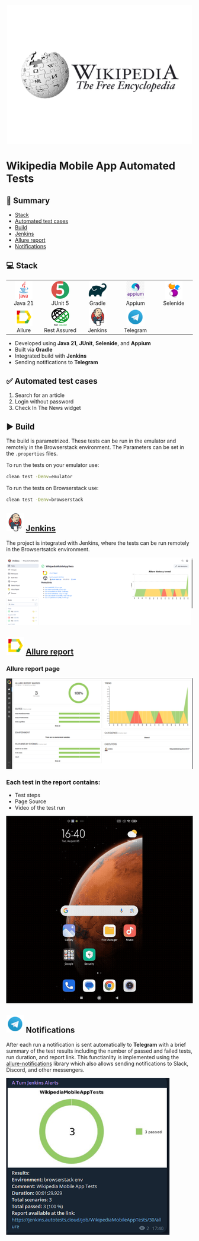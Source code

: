 <p align="center">
  <a href="https://en.wikipedia.org/wiki/Main_Page" target="_blank">
    <img src="readmemedia/wikipedia_logo.png" width="500" alt="WikipediaLogo">
  </a>
</p>

# Wikipedia Mobile App Automated Tests

## 📜 Summary
- [Stack](#-stack)
- [Automated test cases](#-automated-test-cases)
- [Build](#-build)
- [Jenkins](#-jenkins)
- [Allure report](#-allure-report)
- [Notifications](#-notifications)

  
## 💻 Stack

<div align="center">
  <table>
    <tr>
      <!-- First row -->
      <td align="center" width="110">
        <a href="https://www.java.com" target="_blank">
          <img src="readmemedia/java-original-wordmark.svg" width="48" height="48" alt="Java" />
        </a>
        <br>Java 21
      </td>
      <td align="center" width="110">
        <a href="https://junit.org/junit5/" target="_blank">
          <img src="readmemedia/junit-original.svg" width="48" height="48" alt="JUnit 5" />
        </a>
        <br>JUnit 5
      </td>
      <td align="center" width="110">
        <a href="https://gradle.org/" target="_blank">
          <img src="readmemedia/gradle-original.svg" width="48" height="48" alt="Gradle" />
        </a>
        <br>Gradle
      </td>
      <td align="center" width="110">
        <a href="https://appium.io" target="_blank">
          <img src="readmemedia/appium-logo.png" width="48" height="48" alt="Appium" />
        </a>
        <br>Appium
      </td>
      <td align="center" width="110">
        <a href="https://selenide.org/" target="_blank">
          <img src="readmemedia/Selenide.svg" width="48" height="48" alt="Selenide" />
        </a>
        <br>Selenide
      </td>
    </tr>
    <tr>
      <!-- Second row -->
      </td>
      <td align="center" width="110">
        <a href="https://docs.qameta.io/allure/" target="_blank">
          <img src="readmemedia/Allure.svg" width="48" height="48" alt="Allure" />
        </a>
        <br>Allure
      </td>
    <td align="center" width="110">
        <a href="https://rest-assured.io/" target="_blank">
          <img src="readmemedia/RestAssuredLogo.png" width="48" height="48" alt="Rest Assured" />
        </a>
        <br>Rest Assured
      </td>
      <td align="center" width="110">
        <a href="https://www.jenkins.io/" target="_blank">
          <img src="readmemedia/jenkins-original.svg" width="48" height="48" alt="Jenkins" />
        </a>
        <br>Jenkins
      <td align="center" width="110">
        <a href="https://web.telegram.org/" target="_blank">
          <img src="readmemedia/Telegram.svg" width="48" height="48" alt="Telegram" />
        </a>
        <br>Telegram
      </td>
    </tr>
  </table>
</div>

- Developed using **Java 21**, **JUnit**, **Selenide**, and **Appium**
- Built via **Gradle**
- Integrated build with **Jenkins**
- Sending notifications to **Telegram**

## ✅ Automated test cases
1. Search for an article
2. Login without password
3. Check In The News widget

## ▶️ Build

The build is parametrized. These tests can be run in the emulator and remotely in the Browserstack environment. The Parameters can be set in the `.properties` files. 

To run the tests on your emulator use:

```bash
clean test -Denv=emulator
```

To run the tests on Browserstack use:
```bash
clean test -Denv=browserstack
```

## <img src="readmemedia/jenkins-original.svg" width="48" height="48" alt="Jenkins" /> [Jenkins](https://jenkins.autotests.cloud/job/WikipediaMobileAppTests/)

The project is integrated with Jenkins, where the tests can be run remotely in the Browsertsatck environment.

<img src="readmemedia/JenkinsMainPage.png" alt="Jenkins Main Page">


## <img src="readmemedia/Allure.svg" width="48" height="48" alt="Allure" /> [Allure report](https://jenkins.autotests.cloud/job/WikipediaMobileAppTests/30/allure/)

### Allure report page
<img src="readmemedia/AllureReportMainPage.png" alt="Allure Report">

### Each test in the report contains:
- Test steps
- Page Source
- Video of the test run
  
<img src="readmemedia/TestRunVideo.gif" alt="Video of the test run">

## <img src="readmemedia/Telegram.svg" width="48" height="48" alt="Telegram" /> Notifications

After each run a notification is sent automatically to **Telegram** with a brief summary of the test results including the number of passed and failed tests, run duration, and report link. This functianlity is implemented using the [allure-notifications](https://github.com/qa-guru/allure-notifications) library which also allows sending notifications to Slack, Discord, and other messengers.

<img src="readmemedia/TelegramReport.png" alt="Telegram Notification">
